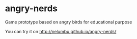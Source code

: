 # angry-nerds
Game prototype based on angry birds for educational purpose

You can try it on http://nelumbu.github.io/angry-nerds/
